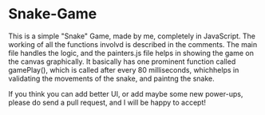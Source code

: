 # Snake-Game

This is a simple "Snake" Game, made by me, completely in JavaScript. The working of all the functions involvd is described in the comments. The main file handles the logic, and the painters.js file helps in showing the game on the canvas graphically. It basically has one prominent function called gamePlay(), which is called after every 80 milliseconds, whichhelps in validating the movements of the snake, and paintng the snake.

If you think you can add better UI, or add maybe some new power-ups, please do send a pull request, and I will be happy to accept!
